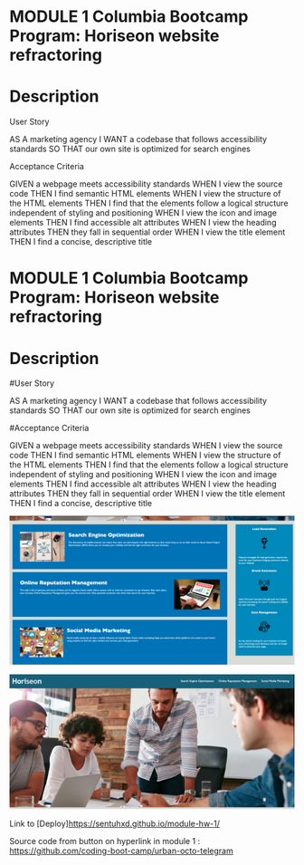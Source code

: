 
# MODULE 1 Columbia Bootcamp Program: Horiseon website refractoring 

# Description

User Story

AS A marketing agency
I WANT a codebase that follows accessibility standards
SO THAT our own site is optimized for search engines


Acceptance Criteria

GIVEN a webpage meets accessibility standards
WHEN I view the source code
THEN I find semantic HTML elements
WHEN I view the structure of the HTML elements
THEN I find that the elements follow a logical structure independent of styling and positioning
WHEN I view the icon and image elements
THEN I find accessible alt attributes
WHEN I view the heading attributes
THEN they fall in sequential order
WHEN I view the title element
THEN I find a concise, descriptive title





# MODULE 1 Columbia Bootcamp Program: Horiseon website refractoring 

# Description

#User Story

AS A marketing agency
I WANT a codebase that follows accessibility standards
SO THAT our own site is optimized for search engines


#Acceptance Criteria

GIVEN a webpage meets accessibility standards
WHEN I view the source code
THEN I find semantic HTML elements
WHEN I view the structure of the HTML elements
THEN I find that the elements follow a logical structure independent of styling and positioning
WHEN I view the icon and image elements
THEN I find accessible alt attributes
WHEN I view the heading attributes
THEN they fall in sequential order
WHEN I view the title element
THEN I find a concise, descriptive title





![Alt text](<Develop/assets/images/Screenshot 2023-08-17 at 9.18.57 PM.png>)


![Alt text](<Develop/assets/images/Screenshot 2023-08-17 at 9.18.27 PM.png>)



Link to [Deploy]https://sentuhxd.github.io/module-hw-1/



Source code from button on hyperlink in module 1 : https://github.com/coding-boot-camp/urban-octo-telegram
